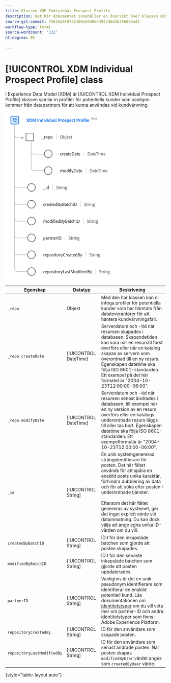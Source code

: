 ```yaml
---
title: Klassen XDM Individual Prospect Profile
description: Det här dokumentet innehåller en översikt över klassen XDM Individual Prospect Profile i Experience Data Model (XDM).
source-git-commit: 7562da0f07a2109a2030653927d8d2639685e442
workflow-type: tm+mt
source-wordcount: '332'
ht-degree: 0%

---
```


# [!UICONTROL XDM Individual Prospect Profile] class

I Experience Data Model (XDM) är [!UICONTROL XDM Individual Prospect Profile] klassen samlar in profiler för potentiella kunder som vanligen kommer från datapartners för att kunna användas vid kundvärvning.

![Schemagrafiken för klassen XDM Prospect.](../images/classes/individual-prospect-profile.png)

| Egenskap | Datatyp | Beskrivning |
| --- | --- | --- |
| `_repo` | Objekt | Med den här klassen kan ni infoga profiler för potentiella kunder som har hämtats från dataleverantörer för att hantera kundvärvningsfall. |
| `_repo.createDate` | [!UICONTROL DateTime] | Serverdatum och -tid när resursen skapades i databasen. Skapandetiden kan vara när en resursfil först överförs eller när en katalog skapas av servern som överordnad till en ny resurs. Egenskapen datetime ska följa ISO 8601-standarden. Ett exempel på det här formatet är &quot;2004-10-23T12:00:00-06:00&quot;. |
| `_repo.modifyDate` | [!UICONTROL DateTime] | Serverdatum och -tid när resursen senast ändrades i databasen, till exempel när en ny version av en resurs överförs eller en katalogs underordnade resurs läggs till eller tas bort. Egenskapen datetime ska följa ISO 8601-standarden. Ett exempelformulär är &quot;2004-10-23T12:00:00-06:00&quot;. |
| `_id` | [!UICONTROL String] | En unik systemgenererad strängidentifierare för posten. Det här fältet används för att spåra en enskild posts unika karaktär, förhindra dubblering av data och för att söka efter posten i underordnade tjänster.<br><br>Eftersom det här fältet genereras av systemet, ger det inget explicit värde vid datainmatning. Du kan dock välja att ange egna unika ID-värden om du vill. |
| `createdByBatchID` | [!UICONTROL String] | ID:t för den inkapslade batchen som gjorde att posten skapades. |
| `modifiedByBatchID` | [!UICONTROL String] | ID:t för den senaste inkapslade batchen som gjorde att posten uppdaterades. |
| `partnerID` | [!UICONTROL String] | Vanligtvis är det en unik pseudonym identifierare som identifierar en enskild potentiell kund. Läs dokumentationen om [identitetstyper](../../identity-service/namespaces.md#identity-type) om du vill veta mer om partner-ID och andra identitetstyper som finns i Adobe Experience Platform. |
| `repositoryCreatedBy` | [!UICONTROL String] | ID för den användare som skapade posten. |
| `repositoryLastModifiedBy` | [!UICONTROL String] | ID för den användare som senast ändrade posten. När posten skapas `modifiedByUser` värdet anges som `createdByUser` värde. |

{style="table-layout:auto"}
